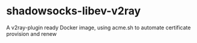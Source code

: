 # shadowsocks-libev-v2ray
A v2ray-plugin ready Docker image, using acme.sh to automate certificate provision and renew
